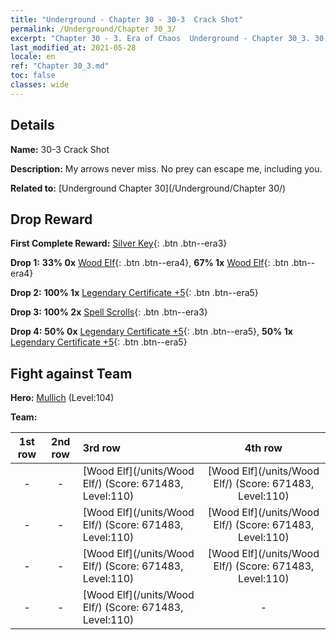 ```yaml
---
title: "Underground - Chapter 30 - 30-3  Crack Shot"
permalink: /Underground/Chapter 30_3/
excerpt: "Chapter 30 - 3. Era of Chaos  Underground - Chapter 30_3. 30-3  Crack Shot"
last_modified_at: 2021-05-28
locale: en
ref: "Chapter 30_3.md"
toc: false
classes: wide
---
```


## Details

 **Name:** 30-3  Crack Shot

 **Description:**       My arrows never miss. No prey can escape me, including you.

 **Related to:** [Underground Chapter 30](/Underground/Chapter 30/)

## Drop Reward

 **First Complete Reward:** [Silver Key](/Items/con_693/){: .btn .btn--era3}

 **Drop 1:** **33% 0x** [Wood Elf](/Items/unt_201/){: .btn .btn--era4}, **67% 1x** [Wood Elf](/Items/unt_201/){: .btn .btn--era4}

 **Drop 2:** **100% 1x** [Legendary Certificate +5](/Items/mat_102/){: .btn .btn--era5}

 **Drop 3:** **100% 2x** [Spell Scrolls](/Items/con_694/){: .btn .btn--era3}

 **Drop 4:** **50% 0x** [Legendary Certificate +5](/Items/mat_102/){: .btn .btn--era5}, **50% 1x** [Legendary Certificate +5](/Items/mat_102/){: .btn .btn--era5}


## Fight against Team
 **Hero:** [Mullich](/heroes/Mullich/) (Level:104)

 **Team:**


  | 1st row | 2nd row | 3rd row | 4th row |
  |:----:|:----:|:----|:----:|
  | - | - | [Wood Elf](/units/Wood Elf/) (Score: 671483, Level:110)  | [Wood Elf](/units/Wood Elf/) (Score: 671483, Level:110)  |
  | - | - | [Wood Elf](/units/Wood Elf/) (Score: 671483, Level:110)  | [Wood Elf](/units/Wood Elf/) (Score: 671483, Level:110)  |
  | - | - | [Wood Elf](/units/Wood Elf/) (Score: 671483, Level:110)  | [Wood Elf](/units/Wood Elf/) (Score: 671483, Level:110)  |
  | - | - | [Wood Elf](/units/Wood Elf/) (Score: 671483, Level:110)  | - |


